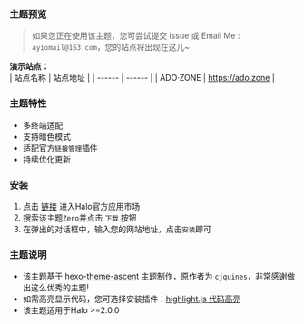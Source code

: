 ### 主题预览  
> 如果您正在使用该主题，您可尝试提交 issue 或 Email Me : `ayiomail@163.com`，您的站点将出现在这儿~

**演示站点：**  
| 站点名称 | 站点地址 |
| ------ | ------ |
| ADO·ZONE | https://ado.zone |  

### 主题特性  
- 多终端适配
- 支持暗色模式
- 适配官方`链接管理`插件
- 持续优化更新

### 安装
1. 点击 [链接](https://www.halo.run/store/apps) 进入Halo官方应用市场
2. 搜索该主题`Zero`并点击 `下载` 按钮
3. 在弹出的对话框中，输入您的网站地址，点击`安装`即可

### 主题说明
- 该主题基于 [hexo-theme-ascent](https://github.com/cjquines/hexo-theme-ascent) 主题制作，原作者为 `cjquines`，非常感谢做出这么优秀的主题! 
- 如需高亮显示代码，您可选择安装插件：[highlight.js 代码高亮](https://github.com/halo-sigs/plugin-highlightjs)
- 该主题适用于Halo >=2.0.0






